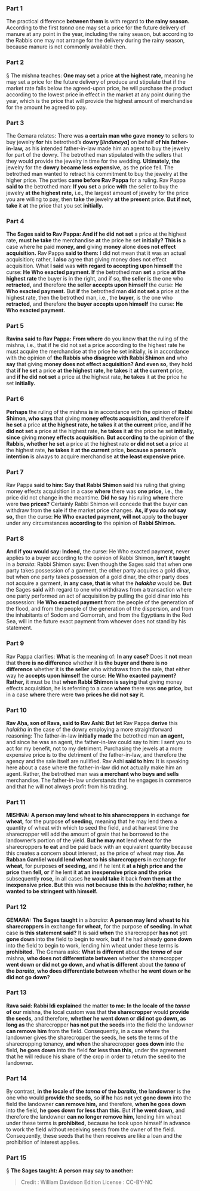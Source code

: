 
### Part 1
The practical difference <b>between them</b> is with regard to <b>the rainy season.</b> According to the first <i>tanna</i> one may set a price for the future delivery of manure at any point in the year, including the rainy season, but according to the Rabbis one may not arrange for the delivery during the rainy season, because manure is not commonly available then.

### Part 2
§ The mishna teaches: <b>One may set</b> a price <b>at the highest rate,</b> meaning he may set a price for the future delivery of produce and stipulate that if the market rate falls below the agreed-upon price, he will purchase the product according to the lowest price in effect in the market at any point during the year, which is the price that will provide the highest amount of merchandise for the amount he agreed to pay.

### Part 3
The Gemara relates: There was <b>a certain man who gave money</b> to sellers to buy jewelry <b>for</b> his betrothed’s <b>dowry [<i>linduneya</i>]</b> on behalf <b>of his father-in-law,</b> as his intended father-in-law made him an agent to buy the jewelry for part of the dowry. The betrothed man stipulated with the sellers that they would provide the jewelry in time for the wedding. <b>Ultimately, the</b> jewelry for the <b>dowry became less expensive,</b> as the price fell. The betrothed man wanted to retract his commitment to buy the jewelry at the higher price. The parties <b>came before Rav Pappa</b> for a ruling. Rav Pappa <b>said to</b> the betrothed man: <b>If you set</b> a price <b>with</b> the seller to buy the jewelry <b>at the highest rate,</b> i.e., the largest amount of jewelry for the price you are willing to pay, then <b>take</b> the jewelry <b>at the present</b> price. <b>But if not, take</b> it <b>at</b> the price that you set <b>initially.</b>

### Part 4
<b>The Sages said to Rav Pappa: And if he did not set</b> a price at the highest rate, <b>must he take</b> the merchandise <b>at</b> the price he set <b>initially? This is</b> a case where he paid <b>money, and</b> giving <b>money</b> alone <b>does not effect acquisition.</b> Rav Pappa <b>said to them:</b> I did not mean that it was an actual acquisition; rather, <b>I also</b> agree that giving money does not effect acquisition. What <b>I said</b> was <b>with regard to accepting upon himself</b> the curse: <b>He Who exacted payment. If</b> the betrothed man <b>set</b> a price <b>at the highest rate</b> the buyer is in the right, and if so, <b>the seller</b> is the one who <b>retracted,</b> and therefore <b>the seller accepts upon himself</b> the curse: <b>He Who exacted payment.</b> But <b>if</b> the betrothed man <b>did not set</b> a price at the highest rate, then the betrothed man, i.e., the <b>buyer,</b> is the one who <b>retracted,</b> and therefore <b>the buyer accepts upon himself</b> the curse: <b>He Who exacted payment.</b>

### Part 5
<b>Ravina said to Rav Pappa: From where</b> do you know <b>that</b> the ruling of the mishna, i.e., that if he did not set a price according to the highest rate he must acquire the merchandise at the price he set initially, <b>is</b> in accordance with the opinion of <b>the Rabbis who disagree with Rabbi Shimon and</b> who <b>say</b> that giving <b>money does not effect acquisition? And even so,</b> they hold that <b>if he set</b> a price <b>at the highest rate, he takes</b> it <b>at the current</b> price, and <b>if he did not set</b> a price at the highest rate, <b>he takes</b> it <b>at</b> the price he set <b>initially.</b>

### Part 6
<b>Perhaps</b> the ruling of the mishna <b>is</b> in accordance with the opinion of <b>Rabbi Shimon, who says</b> that giving <b>money effects acquisition, and</b> therefore <b>if he set</b> a price <b>at the highest rate, he takes</b> it <b>at the current</b> price, and <b>if he did not set</b> a price at the highest rate, <b>he takes</b> it <b>at</b> the price he set <b>initially, since</b> giving <b>money effects acquisition. But according to</b> the opinion of <b>the Rabbis, whether he set</b> a price at the highest rate <b>or did not set</b> a price at the highest rate, <b>he takes</b> it <b>at the current</b> price, <b>because a person’s intention</b> is always to acquire merchandise <b>at the least expensive price.</b>

### Part 7
Rav Pappa <b>said to him: Say that Rabbi Shimon said</b> his ruling that giving money effects acquisition in a case <b>where</b> there was <b>one price,</b> i.e., the price did not change in the meantime. <b>Did he say</b> his ruling <b>where</b> there were <b>two prices?</b> Certainly Rabbi Shimon will concede that the buyer can withdraw from the sale if the market price changes. <b>As, if you do not say so,</b> then the curse: <b>He Who exacted payment, will not</b> apply <b>to the buyer</b> under any circumstances <b>according to</b> the opinion of <b>Rabbi Shimon.</b>

### Part 8
<b>And if you would say: Indeed,</b> the curse: He Who exacted payment, never applies to a buyer according to the opinion of Rabbi Shimon, <b>isn’t it taught</b> in a <i>baraita</i>: Rabbi Shimon says: Even though the Sages said that when one party takes possession of a garment, the other party acquires a gold dinar, but when one party takes possession of a gold dinar, the other party does not acquire a garment, <b>in any case, that is</b> what the <b><i>halakha</i></b> would be. <b>But</b> the Sages <b>said</b> with regard to one who withdraws from a transaction where one party performed an act of acquisition by pulling the gold dinar into his possession: <b>He Who exacted payment</b> from the people of the generation of the flood, and from the people of the generation of the dispersion, and from the inhabitants of Sodom and Gomorrah, and from the Egyptians in the Red Sea, will in the future exact payment from whoever does not stand by his statement.

### Part 9
Rav Pappa clarifies: <b>What</b> is the meaning of: <b>In any case?</b> Does it <b>not</b> mean that <b>there is no difference</b> whether it is <b>the buyer and there is no difference</b> whether it is <b>the seller</b> who withdraws from the sale, that either way he <b>accepts upon himself</b> the curse: <b>He Who exacted payment? Rather,</b> it must be that <b>when Rabbi Shimon is saying</b> that giving money effects acquisition, he is referring to a case <b>where</b> there was <b>one price,</b> but in a case <b>where</b> there were <b>two prices he did not say</b> it.

### Part 10
<b>Rav Aḥa, son of Rava, said to Rav Ashi: But let</b> Rav Pappa <b>derive</b> this <i>halakha</i> in the case of the dowry employing a more straightforward reasoning: The father-in-law <b>initially made</b> the betrothed man <b>an agent,</b> and since he was an agent, the father-in-law could say to him: I sent you to act for my benefit, not to my detriment. Purchasing the jewels at a more expensive price is to the detriment of the father-in-law, and therefore the agency and the sale itself are nullified. Rav Ashi <b>said to him:</b> It is speaking here about a case where the father-in-law did not actually make him an agent. Rather, the betrothed man was <b>a merchant who buys and sells</b> merchandise. The father-in-law understands that he engages in commerce and that he will not always profit from his trading.

### Part 11
<strong>MISHNA:</strong> <b>A person may lend wheat to his sharecroppers</b> in exchange <b>for wheat,</b> for the purpose <b>of seeding,</b> meaning that he may lend them a quantity of wheat with which to seed the field, and at harvest time the sharecropper will add the amount of grain that he borrowed to the landowner’s portion of the yield. <b>But he may not</b> lend wheat for the sharecroppers <b>to eat</b> and be paid back with an equivalent quantity because this creates a concern about interest, as the price of wheat may rise. <b>As Rabban Gamliel would lend wheat to his sharecroppers</b> in exchange <b>for wheat,</b> for purposes <b>of seeding,</b> and if he lent it <b>at a high price and the price</b> then <b>fell, or</b> if he lent it <b>at an inexpensive price and the price</b> subsequently <b>rose,</b> in all cases <b>he would take</b> it back <b>from them at the inexpensive price. But</b> this was <b>not because this is</b> the <b><i>halakha</i>; rather, he wanted to be stringent with himself.</b>

### Part 12
<strong>GEMARA:</strong> <b>The Sages taught</b> in a <i>baraita</i>: <b>A person may lend wheat to his sharecroppers</b> in exchange <b>for wheat,</b> for the purpose <b>of seeding. In what</b> case <b>is this statement said?</b> It is said <b>when</b> the sharecropper <b>has not</b> yet <b>gone down</b> into the field to begin to work, <b>but</b> if he had already <b>gone down</b> into the field to begin to work, lending him wheat under these terms is <b>prohibited.</b> The Gemara asks: <b>What is different</b> about <b>the <i>tanna</i> of our</b> mishna, <b>who does not differentiate between</b> whether the sharecropper <b>went down or did not go down, and what is different</b> about <b>the <i>tanna</i> of the <i>baraita</i>, who does differentiate between</b> whether <b>he went down or he did not go down?</b>

### Part 13
<b>Rava said: Rabbi Idi explained</b> the matter <b>to me: In the locale of the <i>tanna</i> of our</b> mishna, the local custom was that <b>the sharecropper</b> would <b>provide the seeds,</b> and therefore, <b>whether he went down or did not go down, as long as</b> the sharecropper <b>has not put the seeds</b> into the field the landowner <b>can remove him</b> from the field. Consequently, in a case where the landowner gives the sharecropper the seeds, he sets the terms of the sharecropping tenancy, <b>and when</b> the sharecropper <b>goes down</b> into the field, <b>he goes down</b> into the field <b>for less than this,</b> under the agreement that he will reduce his share of the crop in order to return the seed to the landowner.

### Part 14
By contrast, <b>in the locale of the <i>tanna</i> of the <i>baraita</i>, the landowner</b> is the one who would <b>provide the seeds,</b> so <b>if he</b> has <b>not</b> yet <b>gone down</b> into the field the landowner <b>can remove him,</b> and therefore, <b>when he goes down</b> into the field, <b>he goes down for less than this.</b> But <b>if he went down,</b> and therefore the landowner <b>can no longer remove him,</b> lending him wheat under these terms is <b>prohibited,</b> because he took upon himself in advance to work the field without receiving seeds from the owner of the field. Consequently, these seeds that he then receives are like a loan and the prohibition of interest applies.

### Part 15
§ <b>The Sages taught: A person may say to another:</b>

>Credit : William Davidson Edition
>License : CC-BY-NC